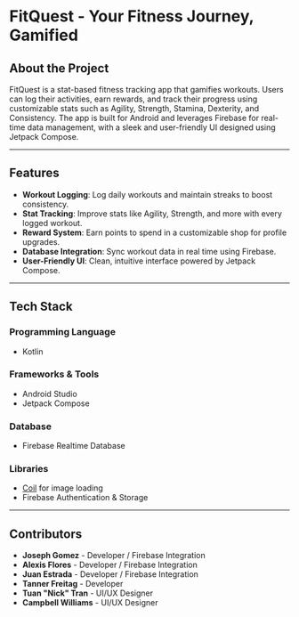 # **FitQuest - Your Fitness Journey, Gamified**

## **About the Project**  
FitQuest is a stat-based fitness tracking app that gamifies workouts. Users can log their activities, earn rewards, and track their progress using customizable stats such as Agility, Strength, Stamina, Dexterity, and Consistency. The app is built for Android and leverages Firebase for real-time data management, with a sleek and user-friendly UI designed using Jetpack Compose.

---

## **Features**  
- **Workout Logging**: Log daily workouts and maintain streaks to boost consistency.  
- **Stat Tracking**: Improve stats like Agility, Strength, and more with every logged workout.  
- **Reward System**: Earn points to spend in a customizable shop for profile upgrades.  
- **Database Integration**: Sync workout data in real time using Firebase.  
- **User-Friendly UI**: Clean, intuitive interface powered by Jetpack Compose.  

---

## **Tech Stack**  

### **Programming Language**  
- Kotlin  

### **Frameworks & Tools**  
- Android Studio  
- Jetpack Compose  

### **Database**  
- Firebase Realtime Database  

### **Libraries**  
- [Coil](https://coil-kt.github.io/coil/) for image loading  
- Firebase Authentication & Storage  

---

## **Contributors**  
- **Joseph Gomez** - Developer / Firebase Integration  
- **Alexis Flores** - Developer / Firebase Integration  
- **Juan Estrada** - Developer / Firebase Integration  
- **Tanner Freitag** - Developer  
- **Tuan "Nick" Tran** - UI/UX Designer  
- **Campbell Williams** - UI/UX Designer  
